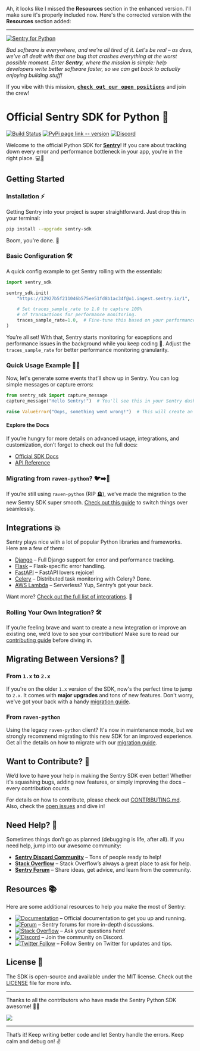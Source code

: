 Ah, it looks like I missed the **Resources** section in the enhanced version. I'll make sure it's properly included now. Here's the corrected version with the **Resources** section added:

---

<a href="https://sentry.io/?utm_source=github&utm_medium=logo" target="_blank">
  <img src="https://sentry-brand.storage.googleapis.com/github-banners/github-sdk-python.png" alt="Sentry for Python">
</a>

_Bad software is everywhere, and we're all tired of it. Let's be real – as devs, we've all dealt with that one bug that crashes everything at the worst possible moment. Enter **Sentry**, where the mission is simple: help developers write better software faster, so we can get back to actually enjoying building stuff!_

If you vibe with this mission, [<kbd>**check out our open positions**</kbd>](https://sentry.io/careers/) and join the crew!

# Official Sentry SDK for Python 🚀

[![Build Status](https://github.com/getsentry/sentry-python/actions/workflows/ci.yml/badge.svg)](https://github.com/getsentry/sentry-python/actions/workflows/ci.yml)
[![PyPi page link -- version](https://img.shields.io/pypi/v/sentry-sdk.svg)](https://pypi.python.org/pypi/sentry-sdk)
[![Discord](https://img.shields.io/discord/621778831602221064)](https://discord.gg/cWnMQeA)

Welcome to the official Python SDK for **[Sentry](http://sentry.io/)**! If you care about tracking down every error and performance bottleneck in your app, you're in the right place. 💻🐍

## Getting Started

### Installation ⚡

Getting Sentry into your project is super straightforward. Just drop this in your terminal:

```bash
pip install --upgrade sentry-sdk
```

Boom, you're done. 🎉

### Basic Configuration 🛠️

A quick config example to get Sentry rolling with the essentials:

```python
import sentry_sdk

sentry_sdk.init(
    "https://12927b5f211046b575ee51fd8b1ac34f@o1.ingest.sentry.io/1",  # Your DSN here

    # Set traces_sample_rate to 1.0 to capture 100%
    # of transactions for performance monitoring.
    traces_sample_rate=1.0,  # Fine-tune this based on your performance needs
)
```

You’re all set! With that, Sentry starts monitoring for exceptions and performance issues in the background while you keep coding 🚀. Adjust the `traces_sample_rate` for better performance monitoring granularity.

### Quick Usage Example 🧑‍💻

Now, let's generate some events that’ll show up in Sentry. You can log simple messages or capture errors:

```python
from sentry_sdk import capture_message
capture_message("Hello Sentry!")  # You'll see this in your Sentry dashboard!

raise ValueError("Oops, something went wrong!")  # This will create an error event in Sentry.
```

#### Explore the Docs

If you’re hungry for more details on advanced usage, integrations, and customization, don’t forget to check out the full docs:

- [Official SDK Docs](https://docs.sentry.io/platforms/python/)
- [API Reference](https://getsentry.github.io/sentry-python/)
  
### Migrating from `raven-python`? 🐦➡️🦸
If you’re still using `raven-python` (RIP 🪦), we’ve made the migration to the new Sentry SDK super smooth. [Check out this guide](https://docs.sentry.io/platforms/python/migration/) to switch things over seamlessly.

## Integrations 💥

Sentry plays nice with a lot of popular Python libraries and frameworks. Here are a few of them:

- [Django](https://docs.sentry.io/platforms/python/integrations/django/) – Full Django support for error and performance tracking.
- [Flask](https://docs.sentry.io/platforms/python/integrations/flask/) – Flask-specific error handling.
- [FastAPI](https://docs.sentry.io/platforms/python/integrations/fastapi/) – FastAPI lovers rejoice!
- [Celery](https://docs.sentry.io/platforms/python/integrations/celery/) – Distributed task monitoring with Celery? Done. 
- [AWS Lambda](https://docs.sentry.io/platforms/python/integrations/aws-lambda/) – Serverless? Yup, Sentry’s got your back.
  
Want more? [Check out the full list of integrations](https://docs.sentry.io/platforms/python/integrations/). 🚀

### Rolling Your Own Integration? 🛠️

If you’re feeling brave and want to create a new integration or improve an existing one, we’d love to see your contribution! Make sure to read our [contributing guide](https://github.com/getsentry/sentry-python/blob/master/CONTRIBUTING.md) before diving in.

## Migrating Between Versions? 🧳

### From `1.x` to `2.x`

If you're on the older `1.x` version of the SDK, now's the perfect time to jump to `2.x`. It comes with **major upgrades** and tons of new features. Don't worry, we've got your back with a handy [migration guide](https://docs.sentry.io/platforms/python/migration/1.x-to-2.x). 

### From `raven-python`

Using the legacy `raven-python` client? It's now in maintenance mode, but we strongly recommend migrating to this new SDK for an improved experience. Get all the details on how to migrate with our [migration guide](https://docs.sentry.io/platforms/python/migration/raven-to-sentry-sdk/).

## Want to Contribute? 🎉

We’d love to have your help in making the Sentry SDK even better! Whether it's squashing bugs, adding new features, or simply improving the docs – every contribution counts.

For details on how to contribute, please check out [CONTRIBUTING.md](CONTRIBUTING.md). Also, check the [open issues](https://github.com/getsentry/sentry-python/issues) and dive in!

## Need Help? 🤔

Sometimes things don’t go as planned (debugging is life, after all). If you need help, jump into our awesome community:

- **[Sentry Discord Community](https://discord.com/invite/Ww9hbqr)** – Tons of people ready to help!
- **[Stack Overflow](http://stackoverflow.com/questions/tagged/sentry)** – Stack Overflow’s always a great place to ask for help.
- **[Sentry Forum](https://forum.sentry.io/c/sdks)** – Share ideas, get advice, and learn from the community.

## Resources 📚

Here are some additional resources to help you make the most of Sentry:

- [![Documentation](https://img.shields.io/badge/documentation-sentry.io-green.svg)](https://docs.sentry.io/quickstart/) – Official documentation to get you up and running.
- [![Forum](https://img.shields.io/badge/forum-sentry-green.svg)](https://forum.sentry.io/c/sdks) – Sentry forums for more in-depth discussions.
- [![Stack Overflow](https://img.shields.io/badge/stack%20overflow-sentry-green.svg)](http://stackoverflow.com/questions/tagged/sentry) – Ask your questions here!
- [![Discord](https://img.shields.io/discord/621778831602221064)](https://discord.gg/Ww9hbqr) – Join the community on Discord.
- [![Twitter Follow](https://img.shields.io/twitter/follow/getsentry?label=getsentry&style=social)](https://twitter.com/intent/follow?screen_name=getsentry) – Follow Sentry on Twitter for updates and tips.

## License 📜

The SDK is open-source and available under the MIT license. Check out the [LICENSE](LICENSE) file for more info.

---

Thanks to all the contributors who have made the Sentry Python SDK awesome! 🥳💪

<a href="https://github.com/getsentry/sentry-python/graphs/contributors">
  <img src="https://contributors-img.web.app/image?repo=getsentry/sentry-python" />
</a>

---

That’s it! Keep writing better code and let Sentry handle the errors. Keep calm and debug on! ✌️
